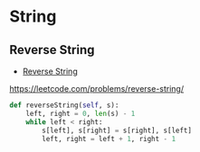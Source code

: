 # String

## Reverse String

+ [Reverse String](#reverse-string)

https://leetcode.com/problems/reverse-string/

``` python
def reverseString(self, s):
    left, right = 0, len(s) - 1
    while left < right:
        s[left], s[right] = s[right], s[left]
        left, right = left + 1, right - 1
```